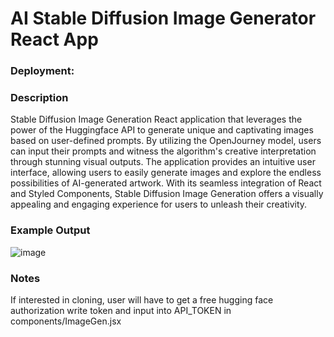 # AI Stable Diffusion Image Generator React App
### Deployment: 
### Description
Stable Diffusion Image Generation React application that leverages the power of the Huggingface API to generate unique and captivating images based on user-defined prompts. By utilizing the OpenJourney model, users can input their prompts and witness the algorithm's creative interpretation through stunning visual outputs. The application provides an intuitive user interface, allowing users to easily generate images and explore the endless possibilities of AI-generated artwork. With its seamless integration of React and Styled Components, Stable Diffusion Image Generation offers a visually appealing and engaging experience for users to unleash their creativity.

### Example Output
![image](https://github.com/petermartens98/AI-Stable-Diffusion-Image-Generator-React-Apo/assets/87671757/a5ff321d-62c0-4535-bd93-37523104425d)

### Notes
If interested in cloning, user will have to get a free hugging face authorization write token and input into API_TOKEN in components/ImageGen.jsx
